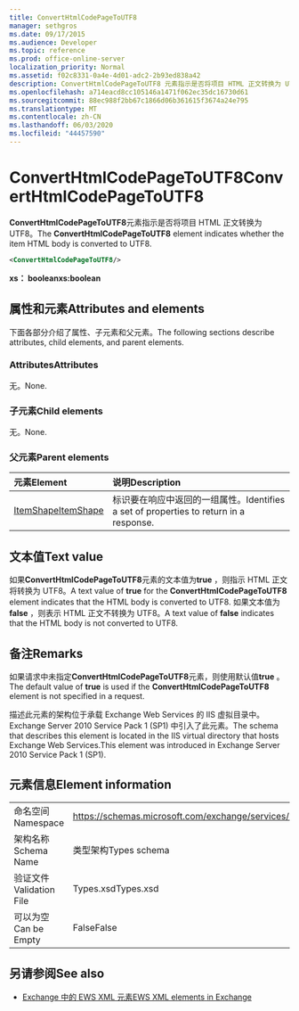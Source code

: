 ```yaml
---
title: ConvertHtmlCodePageToUTF8
manager: sethgros
ms.date: 09/17/2015
ms.audience: Developer
ms.topic: reference
ms.prod: office-online-server
localization_priority: Normal
ms.assetid: f02c8331-0a4e-4d01-adc2-2b93ed838a42
description: ConvertHtmlCodePageToUTF8 元素指示是否将项目 HTML 正文转换为 UTF8。
ms.openlocfilehash: a714eacd8cc105146a1471f062ec35dc16730d61
ms.sourcegitcommit: 88ec988f2bb67c1866d06b361615f3674a24e795
ms.translationtype: MT
ms.contentlocale: zh-CN
ms.lasthandoff: 06/03/2020
ms.locfileid: "44457590"
---
```

# <a name="converthtmlcodepagetoutf8"></a><span data-ttu-id="1557d-103">ConvertHtmlCodePageToUTF8</span><span class="sxs-lookup"><span data-stu-id="1557d-103">ConvertHtmlCodePageToUTF8</span></span>

<span data-ttu-id="1557d-104">**ConvertHtmlCodePageToUTF8**元素指示是否将项目 HTML 正文转换为 UTF8。</span><span class="sxs-lookup"><span data-stu-id="1557d-104">The **ConvertHtmlCodePageToUTF8** element indicates whether the item HTML body is converted to UTF8.</span></span> 
  
```XML
<ConvertHtmlCodePageToUTF8/>
```

 <span data-ttu-id="1557d-105">**xs： boolean**</span><span class="sxs-lookup"><span data-stu-id="1557d-105">**xs:boolean**</span></span>
## <a name="attributes-and-elements"></a><span data-ttu-id="1557d-106">属性和元素</span><span class="sxs-lookup"><span data-stu-id="1557d-106">Attributes and elements</span></span>

<span data-ttu-id="1557d-107">下面各部分介绍了属性、子元素和父元素。</span><span class="sxs-lookup"><span data-stu-id="1557d-107">The following sections describe attributes, child elements, and parent elements.</span></span>
  
### <a name="attributes"></a><span data-ttu-id="1557d-108">Attributes</span><span class="sxs-lookup"><span data-stu-id="1557d-108">Attributes</span></span>

<span data-ttu-id="1557d-109">无。</span><span class="sxs-lookup"><span data-stu-id="1557d-109">None.</span></span>
  
### <a name="child-elements"></a><span data-ttu-id="1557d-110">子元素</span><span class="sxs-lookup"><span data-stu-id="1557d-110">Child elements</span></span>

<span data-ttu-id="1557d-111">无。</span><span class="sxs-lookup"><span data-stu-id="1557d-111">None.</span></span>
  
### <a name="parent-elements"></a><span data-ttu-id="1557d-112">父元素</span><span class="sxs-lookup"><span data-stu-id="1557d-112">Parent elements</span></span>

|<span data-ttu-id="1557d-113">**元素**</span><span class="sxs-lookup"><span data-stu-id="1557d-113">**Element**</span></span>|<span data-ttu-id="1557d-114">**说明**</span><span class="sxs-lookup"><span data-stu-id="1557d-114">**Description**</span></span>|
|:-----|:-----|
|[<span data-ttu-id="1557d-115">ItemShape</span><span class="sxs-lookup"><span data-stu-id="1557d-115">ItemShape</span></span>](itemshape.md) <br/> |<span data-ttu-id="1557d-116">标识要在响应中返回的一组属性。</span><span class="sxs-lookup"><span data-stu-id="1557d-116">Identifies a set of properties to return in a response.</span></span>  <br/> |
   
## <a name="text-value"></a><span data-ttu-id="1557d-117">文本值</span><span class="sxs-lookup"><span data-stu-id="1557d-117">Text value</span></span>

<span data-ttu-id="1557d-118">如果**ConvertHtmlCodePageToUTF8**元素的文本值为**true** ，则指示 HTML 正文将转换为 UTF8。</span><span class="sxs-lookup"><span data-stu-id="1557d-118">A text value of **true** for the **ConvertHtmlCodePageToUTF8** element indicates that the HTML body is converted to UTF8.</span></span> <span data-ttu-id="1557d-119">如果文本值为**false** ，则表示 HTML 正文不转换为 UTF8。</span><span class="sxs-lookup"><span data-stu-id="1557d-119">A text value of **false** indicates that the HTML body is not converted to UTF8.</span></span> 
  
## <a name="remarks"></a><span data-ttu-id="1557d-120">备注</span><span class="sxs-lookup"><span data-stu-id="1557d-120">Remarks</span></span>

<span data-ttu-id="1557d-121">如果请求中未指定**ConvertHtmlCodePageToUTF8**元素，则使用默认值**true** 。</span><span class="sxs-lookup"><span data-stu-id="1557d-121">The default value of **true** is used if the **ConvertHtmlCodePageToUTF8** element is not specified in a request.</span></span> 
  
<span data-ttu-id="1557d-122">描述此元素的架构位于承载 Exchange Web Services 的 IIS 虚拟目录中。Exchange Server 2010 Service Pack 1 (SP1) 中引入了此元素。</span><span class="sxs-lookup"><span data-stu-id="1557d-122">The schema that describes this element is located in the IIS virtual directory that hosts Exchange Web Services.This element was introduced in Exchange Server 2010 Service Pack 1 (SP1).</span></span>
  
## <a name="element-information"></a><span data-ttu-id="1557d-123">元素信息</span><span class="sxs-lookup"><span data-stu-id="1557d-123">Element information</span></span>

|||
|:-----|:-----|
|<span data-ttu-id="1557d-124">命名空间</span><span class="sxs-lookup"><span data-stu-id="1557d-124">Namespace</span></span>  <br/> |https://schemas.microsoft.com/exchange/services/2006/types  <br/> |
|<span data-ttu-id="1557d-125">架构名称</span><span class="sxs-lookup"><span data-stu-id="1557d-125">Schema Name</span></span>  <br/> |<span data-ttu-id="1557d-126">类型架构</span><span class="sxs-lookup"><span data-stu-id="1557d-126">Types schema</span></span>  <br/> |
|<span data-ttu-id="1557d-127">验证文件</span><span class="sxs-lookup"><span data-stu-id="1557d-127">Validation File</span></span>  <br/> |<span data-ttu-id="1557d-128">Types.xsd</span><span class="sxs-lookup"><span data-stu-id="1557d-128">Types.xsd</span></span>  <br/> |
|<span data-ttu-id="1557d-129">可以为空</span><span class="sxs-lookup"><span data-stu-id="1557d-129">Can be Empty</span></span>  <br/> |<span data-ttu-id="1557d-130">False</span><span class="sxs-lookup"><span data-stu-id="1557d-130">False</span></span>  <br/> |
   
## <a name="see-also"></a><span data-ttu-id="1557d-131">另请参阅</span><span class="sxs-lookup"><span data-stu-id="1557d-131">See also</span></span>



- [<span data-ttu-id="1557d-132">Exchange 中的 EWS XML 元素</span><span class="sxs-lookup"><span data-stu-id="1557d-132">EWS XML elements in Exchange</span></span>](ews-xml-elements-in-exchange.md)

